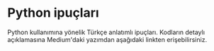 # Python ipuçları
Python kullanımına yönelik Türkçe anlatımlı ipuçları. Kodların detaylı açıklamasına Medium'daki yazımdan aşağıdaki linkten erişebilirsiniz.


